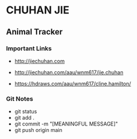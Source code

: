 # CHUHAN JIE

## Animal Tracker

### Important Links

- http://jiechuhan.com
- http://jiechuhan.com/aau/wnm617/jie.chuhan

- https://hdraws.com/aau/wnm617/cline.hamilton/

### Git Notes

- git status
- git add .
- git commit -m "[MEANINGFUL MESSAGE]"
- git push origin main
